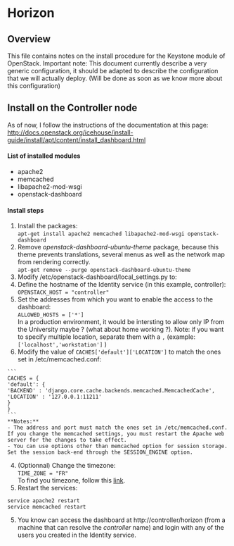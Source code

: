 # Horizon

## Overview

This file contains notes on the install procedure for the Keystone module of OpenStack.
Important note: This document currently describe a very generic configuration, it should be adapted to describe the configuration that we will actually deploy. (Will be done as soon as we know more about this configuration)

## Install on the Controller node

As of now, I follow the instructions of the documentation at this page:  
http://docs.openstack.org/icehouse/install-guide/install/apt/content/install_dashboard.html

#### List of installed modules
- apache2
- memcached
- libapache2-mod-wsgi
- openstack-dashboard

#### Install steps
1. Install the packages:  
  `apt-get install apache2 memcached libapache2-mod-wsgi openstack-dashboard`
2. Remove _openstack-dashboard-ubuntu-theme_ package, because this theme prevents translations, several menus as well as the network map from rendering correctly.  
  `apt-get remove --purge openstack-dashboard-ubuntu-theme`
3. Modify /etc/openstack-dashboard/local_settings.py to:
  1. Define the hostname of the Identity service (in this example, controller):  
    `OPENSTACK_HOST = "controller"`
  2. Set the addresses from which you want to enable the access to the dashboard:  
    `ALLOWED_HOSTS = ['*']`  
    In a production environment, it would be intersting to allow only IP from the University maybe ? (what about home working ?). Note: if you want to specify multiple location, separate them with a `,` (example: `['localhost','workstation']` )
  3. Modify the value of `CACHES['default']['LOCATION']` to match the ones set in /etc/memcached.conf:
    
    ```
    CACHES = {
    'default': {
    'BACKEND' : 'django.core.cache.backends.memcached.MemcachedCache',
    'LOCATION' : '127.0.0.1:11211'
    }
    }
    ```  
    **Notes:**  
    - The address and port must match the ones set in /etc/memcached.conf. If you change the memcached settings, you must restart the Apache web server for the changes to take effect.
    - You can use options other than memcached option for session storage. Set the session back-end through the SESSION_ENGINE option.
  4. (Optionnal) Change the timezone:  
    `TIME_ZONE = "FR"`  
    To find you timezone, follow this [link](http://en.wikipedia.org/wiki/List_of_tz_database_time_zones).
4. Restart the services:
  
  ```
  service apache2 restart
  service memcached restart
  ```
5. You know can access the dashboard at http://controller/horizon (from a machine that can resolve the _controller_ name) and login with any of the users you created in the Identity service.
